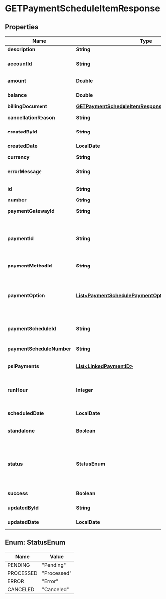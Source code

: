 

# GETPaymentScheduleItemResponse


## Properties

| Name | Type | Description | Notes |
|------------ | ------------- | ------------- | -------------|
|**description** | **String** | The description of the payment schedule item.  |  [optional] |
|**accountId** | **String** | ID of the customer account that owns the payment schedule item, for example &#x60;402880e741112b310149b7343ef81234&#x60;.  |  [optional] |
|**amount** | **Double** | The total amount of the payment schedule item.  |  [optional] |
|**balance** | **Double** | The remaining balance of payment schedule item.  |  [optional] |
|**billingDocument** | [**GETPaymentScheduleItemResponseAllOfBillingDocument**](GETPaymentScheduleItemResponseAllOfBillingDocument.md) |  |  [optional] |
|**cancellationReason** | **String** | The reason for the cancellation of payment schedule item.    |  [optional] |
|**createdById** | **String** | The ID of the user who created the payment schedule item.  |  [optional] |
|**createdDate** | **LocalDate** | The date and time when the payment schedule item was created.  |  [optional] |
|**currency** | **String** | The currency of the payment.  |  [optional] |
|**errorMessage** | **String** | The error message indicating if the error is related to the configuration or the payment collection.  |  [optional] |
|**id** | **String** | ID of the payment schedule item. For example, &#x60;412880e749b72b310149b7343ef81346&#x60;.  |  [optional] |
|**number** | **String** | Number of the payment schedule item.  |  [optional] |
|**paymentGatewayId** | **String** | ID of the payment gateway of the payment schedule item.  |  [optional] |
|**paymentId** | **String** | ID of the payment that is created by the payment schedule item， or linked to the payment schedule item. This field is only available if the request doesn’t specify &#x60;zuora-version&#x60;, or &#x60;zuora-version&#x60; is set to a value equal to or smaller than &#x60;336.0&#x60;.   |  [optional] |
|**paymentMethodId** | **String** | ID of the payment method of the payment schedule item.  |  [optional] |
|**paymentOption** | [**List&lt;PaymentSchedulePaymentOptionFields&gt;**](PaymentSchedulePaymentOptionFields.md) | Container for the paymentOption items, which describe the transactional level rules for processing payments. Currently, only the Gateway Options type is supported.  &#x60;paymentOption&#x60; of the payment schedule takes precedence over &#x60;paymentOption&#x60; of the payment schedule item.  |  [optional] |
|**paymentScheduleId** | **String** | ID of the payment schedule that contains the payment schedule item, for example, &#x60;ID402880e749b72b310149b7343ef80005&#x60;,  |  [optional] |
|**paymentScheduleNumber** | **String** | Number of the payment schedule that contains the payment schedule item, for example, &#x60;ID402880e749b72b310149b7343ef80005&#x60;,  |  [optional] |
|**psiPayments** | [**List&lt;LinkedPaymentID&gt;**](LinkedPaymentID.md) | Container for payments linked to the payment schedule item.   |  [optional] |
|**runHour** | **Integer** | At which hour in the day in the tenant’s timezone this payment will be collected. If the payment &#x60;runHour&#x60; and &#x60;scheduledDate&#x60; are backdated, the system will collect the payment when the next runHour occurs.  |  [optional] |
|**scheduledDate** | **LocalDate** | The scheduled date when the payment is processed.  |  [optional] |
|**standalone** | **Boolean** | Indicates if the payment created by the payment schedule item is a standalone payment.  |  [optional] |
|**status** | [**StatusEnum**](#StatusEnum) | ID of the payment method of the payment schedule item.  - &#x60;Pending&#x60;: Waiting for processing. - &#x60;Processed&#x60;: The payment has been collected. - &#x60;Error&#x60;: Failed to collect the payment. - &#x60;Canceled&#x60;: After a pending payment schedule item is canceled by the user, the item is marked as &#x60;Canceled&#x60;.  |  [optional] |
|**success** | **Boolean** | Returns &#x60;true&#x60; if the request was processed successfully.   |  [optional] |
|**updatedById** | **String** | The ID of the user who updated the payment schedule item.  |  [optional] |
|**updatedDate** | **LocalDate** | The date and time when the payment schedule item was last updated.  |  [optional] |



## Enum: StatusEnum

| Name | Value |
|---- | -----|
| PENDING | &quot;Pending&quot; |
| PROCESSED | &quot;Processed&quot; |
| ERROR | &quot;Error&quot; |
| CANCELED | &quot;Canceled&quot; |



